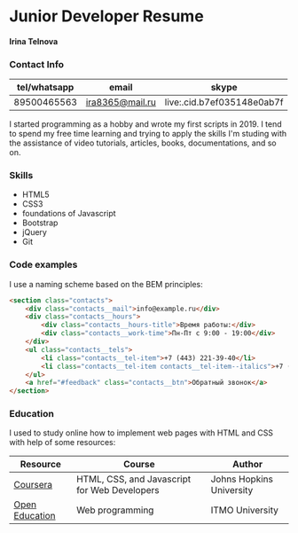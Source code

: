 # Junior Developer Resume
#### Irina Telnova
### Contact Info

tel/whatsapp | email | skype
------------ | -------------  | -------------
89500465563 | ira8365@mail.ru | live:.cid.b7ef035148e0ab7f

I started programming as a hobby and wrote my first scripts in 2019. I tend to spend my free time learning and trying to apply the skills I'm studing with the assistance of video tutorials, articles, books, documentations, and so on.
### Skills
* HTML5
* CSS3
* foundations of Javascript
* Bootstrap
* jQuery
* Git
### Code examples
I use a naming scheme based on the BEM principles:

``` html
<section class="contacts">
	<div class="contacts__mail">info@example.ru</div>
	<div class="contacts__hours">
		<div class="contacts__hours-title">Время работы:</div>
		<div class="contacts__work-time">Пн-Пт с 9:00 - 19:00</div>
	</div>
	<ul class="contacts__tels">
		<li class="contacts__tel-item">+7 (443) 221-39-40</li>
		<li class="contacts__tel-item contacts__tel-item--italics">+7 (443) 221-39-50</li>
	</ul>
	<a href="#feedback" class="contacts__btn">Обратный звонок</a>
</section>
```

### Education

I used to study online how to implement web pages with HTML and CSS with help of some resources:

Resource | Course | Author
------------ | ------------- | -------------
[Coursera](https://www.coursera.org/) | HTML, CSS, and Javascript for Web Developers | Johns Hopkins University
[Open Education](https://openedu.ru/) |Web programming | ITMO University